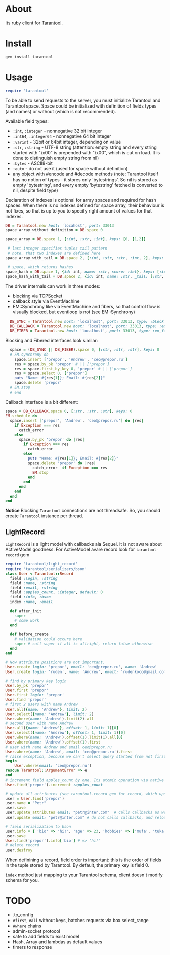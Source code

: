 # About

Its ruby client for [Tarantool](http://github.com/tarantool/tarantool).

# Install

```bash
gem install tarantool
```

# Usage

```ruby
require 'tarantool'
```

To be able to send requests to the server, you must initialize Tarantool
and Tarantool space. Space could be initialized with definition of fields
types (and names) or without (which is not recommended).

Available field types:
- `:int`, `:integer` - nonnegative 32 bit integer
- `:int64`, `:integer64` - nonnegative 64 bit integer
- `:varint` - 32bit or 64bit integer, depending on value
- `:str`, `:string` - UTF-8 string (attention: empty string and every string started with "\x00" is prepended with "\x00", which is cut on load. It is done to distinguish empty string from nil)
- `:bytes`  - ASCII8-bit
- `:auto` - do not use it (used for space without definition)
- any object with #encode and #decode methods
(note: Tarantool itself has no notion of types - it stores only 'bytestrings'. So nil is stored as
 empty 'bytestring', and every empty 'bytestring' fetched is converted to nil, despite field type)

Declaration of indexes is optional for array spaces and required for hash spaces.
When there is no indexes defined for space array, their behaviour is not fixes, so that
is up to you to specify right amount of values for that indexes.

```ruby
DB = Tarantool.new host: 'locahost', port: 33013
space_array_without_definition = DB.space 0

space_array = DB.space 1, [:int, :str, :int], keys: [0, [1,2]]

 # last integer specifies tuples tail pattern
 # note, that two indexes are defined here
space_array_with_tail = DB.space 2, [:int, :str, :str, :int, 2], keys: [0, 1]

 # space, which returns hashes
space_hash = DB.space 1, {id: int, name: :str, score: :int}, keys: [:id, [:name, :score]]
space_hash_with_tail = DB.space 2, {id: int, name: :str, _tail: [:str, :int]}, keys: [:id, :name]
```

The driver internals can work in three modes:
- blocking via TCPSocket
- callback style via EventMachine
- EM::Synchrony like via EventMachine and fibers, so that control flow is visually
  blocked, but eventloop is not (see EM::Synchrony)

```ruby
  DB_SYNC = Tarantool.new host: 'localhost', port: 33013, type: :block
  DB_CALLBACK = Tarantool.new host: 'localhost', port: 33013, type: :em_callback || :em_cb
  DB_FIBER = Tarantool.new host: 'localhost', port: 33013, type: :em_fiber || :em
```

Blocking and Fibered interfaces look similar:

```ruby
  space = (DB_SYNC || DB_FIBER).space 0, [:str, :str, :str], keys: 0
  # EM.synchrony do
    space.insert ['prepor', 'Andrew', 'ceo@prepor.ru']
    res = space.by_pk 'prepor' # || ['prepor']
    res = space.first_by_key 0, 'prepor' # || ['prepor']
    res = space.select 0, ['prepor']
    puts "Name: #{res[1]}; Email: #{res[2]}"
    space.delete 'prepor'
  # EM.stop
  # end
```

Callback interface is a bit different:

```ruby
space = DB_CALLBACK.space 0, [:str, :str, :str], keys: 0
EM.schedule do
  space.insert ['prepor', 'Andrew', 'ceo@prepor.ru'] do |res|
    if Exception === res
      catch_error
    else
      space.by_pk 'prepor' do |res|
        if Exception === res
          catch_error
        else
          puts "Name: #{res[1]}; Email: #{res[2]}"
          space.delete 'prepor' do |res|
            catch_error  if Exception === res
            EM.stop
          end
        end
      end
    end
  end
end
```

**Notice** Blocking `Tarantool` connections are not threadsafe. So, you should create `Tarantool` instance per thread.

## LightRecord

`LightRecord` is a light model with callbacks ala Sequel. It is not aware about ActiveModel goodness.
For ActiveModel avare record look for `tarantool-record` gem

```ruby
require 'tarantool/light_record'
require 'tarantool/serializers/bson'
class User < Tarantool::Record
  field :login, :string
  field :name, :string
  field :email, :string
  field :apples_count, :integer, default: 0
  field :info, :bson
  index :name, :email

  def after_init
    super
    # some work
  end

  def before_create
    # validation could occure here
    super # call super if all is allright, return false otherwise
  end
end

# Now attribute positions are not important.
User.create login: 'prepor', email: 'ceo@prepor.ru', name: 'Andrew'
User.create login: 'ruden', name: 'Andrew', email: 'rudenkoco@gmail.com'

# find by primary key login
User.by_pk 'prepor'
User.first 'prepor'
User.first login: 'prepor'
User.find 'prepor'
# first 2 users with name Andrew
User.all({name: 'Andrew'}, limit: 2)
User.select({name: 'Andrew'}, limit: 2)
User.where(name: 'Andrew').limit(2).all
# second user with name Andrew
User.all({name: 'Andrew'}, offset: 1, limit: 1)[0]
User.select({name: 'Andrew'}, offset: 1, limit: 1)[0]
User.where(name: 'Andrew').offset(1).limit(1).all[0]
User.where(name: 'Andrew').offset(1).first
# user with name Andrew and email ceo@prepor.ru
User.where(name: 'Andrew', email: 'ceo@prepor.ru').first
# raise exception, becouse we can't select query started from not first part of index
begin
    User.where(email: 'ceo@prepor.ru')
rescue Tarantool::ArgumentError => e
end
# increment field apples_count by one. Its atomic operation via native Tarantool interface
User.find('prepor').increment :apples_count

# update all attributes (see tarantool-record gem for record, which updates only dirty attributes)
user = User.find('prepor')
user.name = "Petr"
user.save
user.update_attributes email: "petr@inter.com"  # calls callbacks as well as `save`
user.update email: "petr@inter.com" # do not calls callbacks, and reloads all fields

# field serialization to bson
user.info = { 'bio' => "hi!", 'age' => 23, 'hobbies' => ['mufa', 'tuka'] }
user.save
User.find('prepor').info['bio'] # => 'hi!'
# delete record
user.destroy
```

When definining a record, field order is important: this is the order of fields
in the tuple stored by Tarantool. By default, the primary key is field 0.

`index` method just mapping to your Tarantool schema, client doesn't modify schema for you.

# TODO

* .to_config
* `#first`, `#all` without keys, batches requests via box.select_range
* `#where` chains
* admin-socket protocol
* safe to add fields to exist model
* Hash, Array and lambdas as default values
* timers to response
